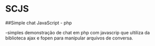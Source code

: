 # SCJS
##Simple chat JavaScript - php

 -simples demonstração de chat em php com javascrip que ultiliza da biblioteca ajax e fopen para manipular arquivos de conversa.
